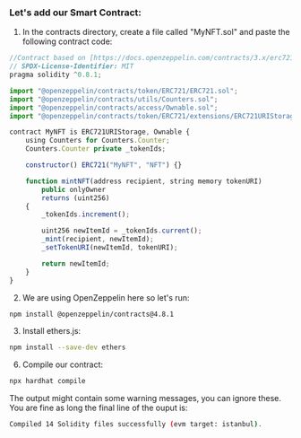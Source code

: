 ### Let's add our Smart Contract:

1. In the contracts directory, create a file called "MyNFT.sol" and paste the following contract code:

```js
//Contract based on [https://docs.openzeppelin.com/contracts/3.x/erc721](https://docs.openzeppelin.com/contracts/3.x/erc721)
// SPDX-License-Identifier: MIT
pragma solidity ^0.8.1;

import "@openzeppelin/contracts/token/ERC721/ERC721.sol";
import "@openzeppelin/contracts/utils/Counters.sol";
import "@openzeppelin/contracts/access/Ownable.sol";
import "@openzeppelin/contracts/token/ERC721/extensions/ERC721URIStorage.sol";

contract MyNFT is ERC721URIStorage, Ownable {
    using Counters for Counters.Counter;
    Counters.Counter private _tokenIds;

    constructor() ERC721("MyNFT", "NFT") {}

    function mintNFT(address recipient, string memory tokenURI)
        public onlyOwner
        returns (uint256)
    {
        _tokenIds.increment();

        uint256 newItemId = _tokenIds.current();
        _mint(recipient, newItemId);
        _setTokenURI(newItemId, tokenURI);

        return newItemId;
    }
}
```

2. We are using OpenZeppelin here so let's run:
```bash
npm install @openzeppelin/contracts@4.8.1
```

3. Install ethers.js:
```bash
npm install --save-dev ethers
```

6. Compile our contract:
```bash
npx hardhat compile
```

The output might contain some warning messages, you can ignore these. 
You are fine as long the final line of the ouput is:
```bash
Compiled 14 Solidity files successfully (evm target: istanbul).
```
